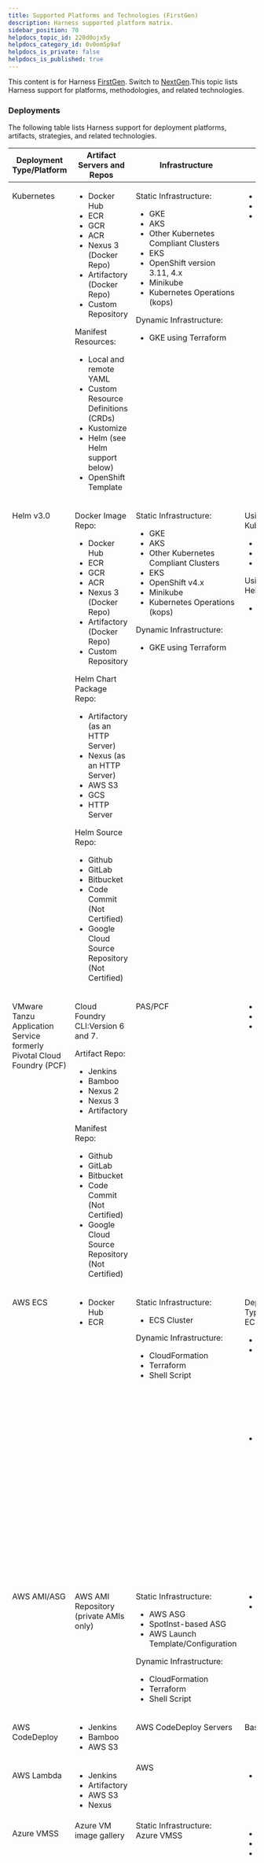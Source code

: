 ```yaml
---
title: Supported Platforms and Technologies (FirstGen)
description: Harness supported platform matrix.
sidebar_position: 70
helpdocs_topic_id: 220d0ojx5y
helpdocs_category_id: 0v0om5p9af
helpdocs_is_private: false
helpdocs_is_published: true
---
```


This content is for Harness [FirstGen](../../getting-started/harness-first-gen-vs-harness-next-gen.md). Switch to [NextGen](../../getting-started/supported-platforms-and-technologies.md).This topic lists Harness support for platforms, methodologies, and related technologies.

### Deployments

The following table lists Harness support for deployment platforms, artifacts, strategies, and related technologies.

<table>
  <thead>
    <tr>
      <th> Deployment Type/Platform</th>
      <th> Artifact Servers and Repos</th>
      <th> Infrastructure</th>
      <th> Strategies</th>
      <th> Verification</th>
      <th> Post-Prod Rollback</th>
    </tr>
  </thead>
  <tbody>
    <tr>
      <td valign="top">
        <p> Kubernetes</p>
      </td>
      <td valign="top">
        <ul>
          <li>Docker Hub</li>
          <li>ECR</li>
          <li>GCR</li>
          <li>ACR</li>
          <li>Nexus 3 (Docker Repo)</li>
          <li>Artifactory (Docker Repo)</li>
          <li>Custom Repository</li>
        </ul>
        <p> Manifest Resources:</p>
        <ul>
          <li>Local and remote YAML</li>
          <li>Custom Resource Definitions (CRDs)</li>
          <li>Kustomize</li>
          <li>Helm (see Helm support below)</li>
          <li>OpenShift Template</li>
        </ul>
      </td>
      <td valign="top">
        <p> Static Infrastructure:</p>
        <ul>
          <li>GKE</li>
          <li>AKS</li>
          <li>Other Kubernetes Compliant Clusters</li>
          <li>EKS</li>
          <li>OpenShift version 3.11, 4.x</li>
          <li>Minikube</li>
          <li>Kubernetes Operations (kops)</li>
        </ul>
        <p> Dynamic Infrastructure:</p>
        <ul>
          <li>GKE using Terraform</li>
        </ul>
      </td>
      <td valign="top">
        <ul>
          <li>Rolling</li>
          <li>Canary</li>
          <li>Blue/Green</li>
        </ul>
      </td>
      <td valign="top">
        <p> Rolling:</p>
        <ul>
          <li>Previous Analysis - Synthetic Load</li>
        </ul>
        <p> Canary:</p>
        <ul>
          <li>Canary Analysis - Realtime Load</li>
        </ul>
        <p> Blue/Green:</p>
        <ul>
          <li>Previous Analysis - Synthetic Load</li>
        </ul>
      </td>
      <td valign="top">
        <p>Yes</p>
      </td>
    </tr>
    <tr>
      <td valign="top">
        <p>Helm v3.0</p>
      </td>
      <td valign="top">
        <p> Docker Image Repo:</p>
        <ul>
          <li>Docker Hub</li>
          <li>ECR</li>
          <li>GCR</li>
          <li>ACR</li>
          <li>Nexus 3 (Docker Repo)</li>
          <li>Artifactory (Docker Repo)</li>
          <li>Custom Repository</li>
        </ul>
        <p> Helm Chart Package Repo:</p>
        <ul>
          <li> Artifactory (as an HTTP Server)</li>
          <li> Nexus (as an HTTP Server)</li>
          <li>AWS S3</li>
          <li>GCS</li>
          <li>HTTP Server</li>
        </ul>
        <p> Helm Source Repo:</p>
        <ul>
          <li>Github</li>
          <li>GitLab</li>
          <li>Bitbucket</li>
          <li> Code Commit (Not Certified)</li>
          <li> Google Cloud Source Repository (Not Certified)</li>
        </ul>
      </td>
      <td valign="top">
        <p> Static Infrastructure:</p>
        <ul>
          <li>GKE</li>
          <li>AKS</li>
          <li>Other Kubernetes Compliant Clusters</li>
          <li>EKS</li>
          <li>OpenShift v4.x</li>
          <li>Minikube</li>
          <li>Kubernetes Operations (kops)</li>
        </ul>
        <p> Dynamic Infrastructure:</p>
        <ul>
          <li>GKE using Terraform</li>
        </ul>
      </td>
      <td valign="top">
        <p> Using Harness Kubernetes:</p>
        <ul>
          <li>Rolling</li>
          <li>Canary</li>
          <li>Blue/Green</li>
        </ul>
        <p> Using native Helm Command:</p>
        <ul>
          <li>Basic along with steady state check</li>
        </ul>
      </td>
      <td valign="top">
        <p> Previous Analysis - Synthetic Load</p>
      </td>
      <td valign="top">
        <p> Not Supported</p>
      </td>
    </tr>
    <tr>
      <td valign="top">
        <p> VMware Tanzu Application Service<br/>formerly Pivotal Cloud Foundry (PCF)</p>
      </td>
      <td valign="top">
        <p>Cloud Foundry CLI:Version 6 and 7.</p>
        <p> Artifact Repo:</p>
        <ul>
          <li>Jenkins</li>
          <li>Bamboo</li>
          <li>Nexus 2</li>
          <li>Nexus 3</li>
          <li>Artifactory</li>
        </ul>
        <p> Manifest Repo:</p>
        <ul>
          <li>Github</li>
          <li>GitLab</li>
          <li>Bitbucket</li>
          <li> Code Commit (Not Certified)</li>
          <li> Google Cloud Source Repository (Not Certified)</li>
        </ul>
      </td>
      <td valign="top">
        <p> PAS/PCF</p>
      </td>
      <td valign="top">
        <ul>
          <li>Canary</li>
          <li>Blue/Green</li>
          <li>Rolling (created as a Basic deployment type Workflow)</li>
        </ul>
      </td>
      <td valign="top">
        <p> Rolling:</p>
        <ul>
          <li>Previous Analysis - Synthetic Load</li>
        </ul>
        <p> Canary:</p>
        <ul>
          <li>Canary Analysis - Realtime Load</li>
        </ul>
        <p> Blue/Green:</p>
        <ul>
          <li>Previous Analysis - Synthetic Load</li>
        </ul>
      </td>
      <td valign="top">
        <p> Yes</p>
      </td>
    </tr>
    <tr>
      <td valign="top">
        <p> AWS ECS</p>
      </td>
      <td valign="top">
        <ul>
          <li>Docker Hub</li>
          <li>ECR</li>
        </ul>
      </td>
      <td valign="top">
        <p> Static Infrastructure:</p>
        <ul>
          <li>ECS Cluster</li>
        </ul>
        <p> Dynamic Infrastructure:</p>
        <ul>
          <li>CloudFormation</li>
          <li>Terraform</li>
          <li>Shell Script</li>
        </ul>
      </td>
      <td valign="top">
        <p> Deployment Types Fargate, EC2:</p>
        <ul>
          <li>Canary</li>
          <li>Blue/Green:<ul>
              <li>Using ALB/NLB and Target Group</li>
              <li>Using Route 53 DNS</li>
            </ul>
          </li>
          <li>Rolling:<ul>
              <li> >Caveat: It&#39;s created as a Basic Workflow</li>
            </ul>
          </li>
        </ul>
      </td>
      <td valign="top">
        <p> Deployment Type - EC2:</p>
        <ul>
          <li> Canary: Canary Analysis - Realtime Load</li>
          <li> Blue/Green: Previous Analysis - Synthetic Load</li>
          <li> Rolling: Previous Analysis - Synthetic Load</li>
        </ul>
        <p> Deployment Type - Fargate:</p>
        <p>Same strategy support as EC2.</p>
        <p>For Fargate: The `complete-docker-id` must be present in the monitoring provider.</p>
        <p>Use hostname expression `completeDockerId`.</p>
      </td>
      <td valign="top">
        <p> Not Supported</p>
      </td>
    </tr>
    <tr>
      <td valign="top">
        <p> AWS AMI/ASG</p>
      </td>
      <td valign="top">
        <p> AWS AMI Repository<br/>(private AMIs only)</p>
      </td>
      <td valign="top">
        <p> Static Infrastructure:</p>
        <ul>
          <li>AWS ASG</li>
          <li>SpotInst-based ASG</li>
          <li>AWS Launch Template/Configuration</li>
        </ul>
        <p> Dynamic Infrastructure:</p>
        <ul>
          <li>CloudFormation</li>
          <li>Terraform</li>
          <li>Shell Script</li>
        </ul>
      </td>
      <td valign="top">
        <ul>
          <li>Canary</li>
          <li>Blue/Green</li>
        </ul>
      </td>
      <td valign="top">
        <p> Canary:</p>
        <ul>
          <li>Canary Analysis - Realtime Load</li>
        </ul>
        <p> Blue/Green:</p>
        <ul>
          <li>Previous Analysis - Synthetic Load</li>
        </ul>
      </td>
      <td valign="top">
        <p>Yes</p>
      </td>
    </tr>
    <tr>
      <td valign="top">
        <p> AWS CodeDeploy</p>
      </td>
      <td valign="top">
        <ul>
          <li>Jenkins</li>
          <li>Bamboo</li>
          <li>AWS S3</li>
        </ul>
      </td>
      <td valign="top">
        <p> AWS CodeDeploy Servers</p>
      </td>
      <td valign="top">
        <p> Basic</p>
      </td>
      <td valign="top">
        <p> Previous Analysis - Synthetic Load</p>
      </td>
      <td valign="top">
        <p> Not Supported</p>
      </td>
    </tr>
    <tr>
      <td valign="top">
        <p> AWS Lambda</p>
      </td>
      <td valign="top">
        <ul>
          <li>Jenkins</li>
          <li>Artifactory</li>
          <li>AWS S3</li>
          <li>Nexus</li>
        </ul>
      </td>
      <td valign="top"> AWS</td>
      <td valign="top">
        <ul>
          <li>Basic</li>
        </ul>
      </td>
      <td valign="top">
        <p> Previous Analysis - Synthetic Load</p>
      </td>
      <td valign="top">
        <p> Not Supported</p>
      </td>
    </tr>
    <tr>
      <td valign="top">
        <p> Azure VMSS</p>
      </td>
      <td valign="top">Azure VM image gallery</td>
      <td valign="top">Static Infrastructure:<br/>Azure VMSS</td>
      <td valign="top">
        <ul>
          <li>Basic</li>
          <li>Canary</li>
          <li>Blue/Green</li>
        </ul>
      </td>
      <td valign="top">
        <p> Basic:</p>
        <ul>
          <li>Previous Analysis - Synthetic Load</li>
        </ul>
        <p> Canary:</p>
        <ul>
          <li>Canary Analysis - Realtime Load</li>
        </ul>
        <p> Blue/Green:</p>
        <ul>
          <li>Previous Analysis - Synthetic Load</li>
        </ul>
      </td>
      <td valign="top">
        <p> Not Supported</p>
      </td>
    </tr>
    <tr>
      <td valign="top">
        <p> Azure Web App</p>
      </td>
      <td valign="top">
        <ul>
          <li>Docker Registry</li>
          <li>Artifactory</li>
          <li>Azure Container Registry</li>
        </ul>
      </td>
      <td valign="top">
        <p> Static Infrastructure:<br/>Azure App Services</p>
        <p> Dynamic Infrastructure:<br/>Terraform, ARM templates</p>
      </td>
      <td valign="top">
        <ul>
          <li>Canary</li>
          <li>Blue/Green</li>
          <li>Basic</li>
        </ul>
      </td>
      <td valign="top">
        <p> Basic:</p>
        <ul>
          <li>Previous Analysis - Synthetic Load</li>
        </ul>
        <p> Canary:</p>
        <ul>
          <li>Canary Analysis - Realtime Load</li>
        </ul>
        <p> Blue/Green:</p>
        <ul>
          <li>Previous Analysis - Synthetic Load</li>
        </ul>
      </td>
      <td valign="top">
        <p> Not Supported</p>
      </td>
    </tr>
    <tr>
      <td valign="top">
        <p> SSH</p>
      </td>
      <td valign="top">
        <p> Copy Artifact:</p>
        <ul>
          <li>Jenkins</li>
          <li>Bamboo</li>
          <li>JFrog Artifactory</li>
          <li>Nexus 2 and Nexus 3</li>
          <li>Google Cloud Strorage</li>
          <li>AWS S3</li>
          <li>Azure Artifacts</li>
        </ul>
      </td>
      <td valign="top">
        <p> Static Infrastructure:</p>
        <ul>
          <li>AWS</li>
          <li>Physical Data Center (<a href="#note_on_virtual_servers">agnostic support for VMs on any platform)</a></li>
          <li>Azure</li>
          <li>GCP (Supported under Physical Data Center)</li>
        </ul>
        <p> Dynamic:</p>
        <ul>
          <li>CloudFormation: SSH on AWS only</li>
          <li>Physical Data Center: Shell Script Provisioner</li>
          <li>Terraform: SSH on AWS only</li>
        </ul>
      </td>
      <td valign="top">
        <ul>
          <li>Basic</li>
          <li>Canary</li>
          <li>Rolling</li>
        </ul>
      </td>
      <td valign="top">
        <p> Basic:</p>
        <ul>
          <li>Previous Analysis - Synthetic Load</li>
        </ul>
        <p> Canary:</p>
        <ul>
          <li>Canary Analysis - Realtime Load</li>
        </ul>
        <p> Rolling:</p>
        <ul>
          <li>Previous Analysis - Synthetic Load</li>
        </ul>
      </td>
      <td valign="top">
        <p> Not Supported</p>
      </td>
    </tr>
    <tr>
      <td valign="top">
        <p> WinRM<br/> IIS (.NET)</p>
      </td>
      <td valign="top">
        <p> Download Artifact:</p>
        <ul>
          <li>Jenkins</li>
          <li>Bamboo</li>
          <li>JFrog Artifactory</li>
          <li>Nexus 2 and Nexus 3</li>
          <li>Google Cloud Strorage</li>
          <li>AWS S3</li>
          <li>Azure Artifacts</li>
          <li>SMB</li>
          <li>SFTP</li>
        </ul>
      </td>
      <td valign="top">
        <p> Static Infrastructure:</p>
        <ul>
          <li>AWS</li>
          <li>Physical Data Center</li>
          <li>Azure Cloud</li>
        </ul>
      </td>
      <td valign="top">
        <ul>
          <li>Basic</li>
          <li>Canary</li>
          <li>Rolling</li>
        </ul>
      </td>
      <td valign="top">
        <p> Previous Analysis - Synthetic Load</p>
      </td>
      <td valign="top">
        <p> Yes</p>
      </td>
    </tr>
  </tbody>
</table>


#### Deployment Notes

The following notes clarify support of some platform features.

##### Kubernetes: What Can I Deploy?

In Harness, a **managed** workload is a Deployment, StatefulSet, or DaemonSet object deployed and managed to steady state.

Harness Canary and Blue/Green Workflow default steps support a single **Deployment** or **StatefulSet** workload as a managed entity.

Rolling Workflow default steps support Deployment, StatefulSet, or DaemonSet as **managed** workloads, but not Jobs.

You can deploy any Kubernetes workload in any Workflow type by using a Harness  [annotation](../firstgen-platform/techref-category/cd-ref/platforms-ref/versioning-and-annotations.md#annotations) to make it unmanaged (`harness.io/direct-apply`).

The  [Apply Step](../continuous-delivery/kubernetes-deployments/deploy-manifests-separately-using-apply-step.md) can deploy any workloads or objects in any Workflow type as a managed workload.

**OpenShift:** Harness supports OpenShift [DeploymentConfig](https://docs.openshift.com/container-platform/4.1/applications/deployments/what-deployments-are.html) in OpenShift clusters as a managed workload across Canary, Blue Green, and Rolling deployment strategies. Please use `apiVersion: apps.openshift.io/v1` and not `apiVersion: v1`.

##### Kubernetes Version Support

The following versions are tested and supported for Kubernetes Canary, Rolling, and Blue/Green deployments:

* 1.13.0
* 1.14.0
* 1.15.0
* 1.16.0
* 1.17.0
* 1.18.0
* 1.19.4
* 1.20.0
* 1.21.0
* 1.22.0
* 1.23.0
* 1.24.3

Currently, Kubernetes command-line tool kubectl binary version 1.19.2 is supported behind the Feature Flag `NEW_KUBECTL_VERSION`. Contact [Harness Support](mailto:support@harness.io) to enable the feature.##### Helm

Harness certifies its Helm support using [Helm 3.1.2](https://github.com/helm/helm/releases/tag/v3.1.2).

Helm chart dependencies are not supported in Git source repositories (Harness [Source Repo Providers](../firstgen-platform/account/manage-connectors/add-source-repo-providers.md)). Helm chart dependencies are supported in [Helm Chart Repositories.](../firstgen-platform/account/manage-connectors/add-helm-repository-servers.md)

##### Artifact Servers, Repos, and Artifacts

Harness uses **Metadata only** when downloading artifact sources. See [Service Types and Artifact Sources.](../continuous-delivery/model-cd-pipeline/setup-services/service-types-and-artifact-sources.md)

For pulling Docker images from Docker repos, Harness has a limit of 10000 for private Docker repos, and 250 for public (no username or password required) Docker repos.

##### Virtual Servers

Harness supports VMs on any platform using the platform-agnostic Physical Data Center deployment type. But Harness has full-fledged API integration only with AWS and Azure, at this time. This integration auto-populates VM names and provides many filtering options usings VPCs, subnets, etc. For VMs on GCP, use the Physical Data Center deployment type in your Harness Infrastructure Definition.

##### AWS SDK Version Support

Harness supports [AWS SDK 1.12.47](https://docs.aws.amazon.com/de_de/AWSJavaSDK/latest/javadoc/overview-summary.html).

##### Azure Deployments and Proxy Authentication

Harness uses the Azure SDK among other methods and Authenticated proxy is not supported for Azure SDK. Consequently, you cannot use Azure connections for artifacts, machine images, etc, that require proxy authentication. This is an Azure limitation, not a Harness limitation. This is a known Azure limitation with Java environment properties and their SDK.

##### Terraform Version Support

Harness does not include Terraform on the Harness Delegate. You must install Terraform on the Delegate when using Terraform in Harness. For more information, go to [Terraform How-tos](../continuous-delivery/terraform-category/terrform-provisioner.md).

Harness supports the following Terraform versions:

* v1.1.9
* v1.0.0
* v0.15.5
* v0.15.0
* v0.14.0

### Verification

Harness supports the following metrics and logging platforms.

#### Metrics Providers

The following table lists Harness support for metrics platforms (APMs).



|  Metrics Provider Name |  Metric Pack |  Deployment Verification |  24/7 Service Guard |
| --- | --- | --- | --- |
| [AppDynamics](/docs/category/appdynamics-verification) |  Business Transactions |  Yes |  Yes |
|  AppDynamics |  JVM and Infra Metrics | Supported via Custom Metrics | Supported via Custom Metrics |
| [New Relic](/docs/category/new-relic-verification) |  Business Transactions |  Yes |  Yes |
|  New Relic |  Insights | Supported via Custom Metrics | Supported via Custom Metrics |
| [CloudWatch](/docs/category/cloudwatch-verification) |  Infrastructure Metrics (ELB, ECS) |  Yes |  Yes |
|  CloudWatch |  Lambda Metrics |  Yes |  Yes |
| [Dynatrace](/docs/category/dynatrace-verification) |  Business Transactions (service level) |  Yes |  Yes |
| [Datadog](/docs/category/datadog-verification) |  Docker Infra Metrics |  Yes |  Yes |
|  Datadog |  ECS Infra Metrics |  Yes |  Yes |
|  Datadog |  APM Traces |  N/A - API not supported by Datadog |  Yes |
|  Datadog |  Custom Metrics |  Yes |  Yes |
| [Stackdriver](/docs/category/stackdriver-verification) |  Infrastructure Metrics |  Yes |  Yes |
|  Stackdriver |  Custom metrics from explorer | No |  Yes |
| [Prometheus](/docs/category/prometheus-verification) |  |  Yes |  Yes |
| [Instana](/docs/category/instana-verification) | Docker Infra MetricsBusiness Transactions |  Yes |  Yes |
| [APM Custom Metrics](/docs/category/custom-metrics-and-logs-verification) |  |  Yes |  Yes |

#### Logging Platforms

Most logging platforms are also supported. See [Verification](https://developer.harness.io/docs/category/continuous-verification).



|  |  |  |
| --- | --- | --- |
| Log Provider Name | Deployment Verification | 24/7 Service Guard |
| Datadog - Logs | Yes | Yes |
| ELK (Elastic) | Yes | Yes |
| Splunk | Yes | Yes |
| Stackdriver - Logs | Yes | Yes |
| Sumo Logic | Yes | Yes |

###  Collaboration

The following table lists Harness support for collaboration tools.



|  Provider Name |  Notification |  Approval/Change Management |
| --- | --- | --- |
| [Microsoft Teams](../firstgen-platform/account/manage-notegroups/send-notifications-to-microsoft-teams.md) |  Yes |  N/A |
| [Email (SMTP)](../firstgen-platform/account/manage-connectors/collaboration-providers.md) |  Yes |  N/A |
| [Slack](../firstgen-platform/account/manage-notegroups/notification-groups.md) |  Yes |  N/A |
| [Jira](../firstgen-platform/account/manage-connectors/collaboration-providers.md) - Supported Custom Field Types: Option, Array, Any, Number, Date, and String - Non-supported Field Types: User, Attachment |  Yes |  Yes |
| [ServiceNow](../firstgen-platform/account/manage-connectors/collaboration-providers.md) |  Yes |  Yes |
| [PagerDuty](../firstgen-platform/account/manage-notegroups/notification-groups.md) |  Yes |  |

### Access Control

The following table lists Harness support for SSO protocols and tools.



|  SSO Type |  SSO Providers |  Authentication Supported |  Authorization (Group Linking) Supported |  SCIM Provisioning |
| --- | --- | --- | --- | --- |
| [SAML](../firstgen-platform/security/access-management-howtos/single-sign-on-sso-with-saml.md) |  Okta |  Yes |  Yes |  Yes |
|  |  Azure Active Directory |  Yes |  Yes |  Yes |
|  |  Google |  Yes |  No | No |
|  |  Others |  Yes |  Yes | No |
|  |  OneLogin |  Yes |  Yes |  Yes |
|  |  ADFS SAML |  Yes |  No | No |
|  |  PingFederate |  Yes |  No | No |
| [OAuth 2.0](../firstgen-platform/security/access-management-howtos/single-sign-on-sso-with-oauth-2-0.md) |  Github |  Yes |  No |  N/A |
|  |  GitLab |  Yes |  No |  N/A |
|  |  Bitbucket |  Yes |  No |  N/A |
|  |  Google |  Yes |  No |  N/A |
|  |  Azure |  Yes |  No |  N/A |
|  |  LinkedIn |  Yes |  No |  N/A |
| [LDAP](../firstgen-platform/security/access-management-howtos/sso-ldap.md) (Delegate connectivity needed) |  Active Directory |  Yes |  Yes |  N/A |
|  |  Open LDAP |  Yes |  Yes |  N/A |
|  |  Oracle LDAP |  Yes |  Yes |  N/A |

### Secret Management

The following table lists Harness support for cloud platform secrets management services.



|  Provider Name |  Key Encryption Support |  Encrypted Data Storaged with Harness |  Support for Referencing Existing Secrets |
| --- | --- | --- | --- |
| [AWS KMS](../firstgen-platform/security/secrets-management/secret-management.md#harness-secret-store-aws-kms) |  Yes |  Yes |  No |
| [AWS Secret Manager](../firstgen-platform/security/secrets-management/secret-management.md#aws-secrets-manager) |  Yes |  No |  Yes |
| [Hashicorp Vault](../firstgen-platform/security/secrets-management/secret-management.md#hashi-corp-vault) |  Yes |  No |  Yes |
| [Azure Key Vault](../firstgen-platform/security/secrets-management/secret-management.md#azure-key-vault) |  Yes |  No |  Yes |
| [CyberArk](../firstgen-platform/security/secrets-management/secret-management.md#cyber-ark) |  No |  No |  Yes |
| [Google KMS](../firstgen-platform/security/secrets-management/secret-management.md#google-cloud-kms) |  Yes |  Yes |  No |

### Harness Self-Managed Enterprise Edition

The following table lists the major support features for [Harness Self-Managed Enterprise Edition](harness-on-premise-versions.md) offerings.



|  Solution |  Supported Platform |  Connected\* |  HA Supported\*\* |  Monitoring |  Disaster Recovery |  Auto Restart |  Features Under Controlled Release |
| --- | --- | --- | --- | --- | --- | --- | --- |
| [Kubernetes Cluster](harness-on-premise-versions.md) |  Kubernetes - GKE - AKS - EKS |  Yes |  Yes | Prometheus, Grafana | Supported | Supported |  |
| [Virtual Machine (VM)](harness-on-premise-versions.md) |  Linux VM (3 VM minimum) |  Yes |  Yes | Prometheus, Grafana | Supported | Supported |  |

### SDKs installed with the Delegate

Harness Delegate includes binaries for the SDKs that are required for deployments with Harness-supported integrations. These include binaries for Helm, ChartMuseum, `kubectl`, Kustomize, and so on.

##### Kubernetes Deployments

For Kubernetes deployments, the following SDKs/tools are included and certified.



|  |  |  |
| --- | --- | --- |
| **Manifest Type** | **Required Tool/SDK** | **Certified Version** |
| Kubernetes | kubectl | v1.24.3 |
|  | go-template | v0.4 |
| Helm | kubectl | v1.24.3 |
|  | helm | v3.9.2 |
| Helm (chart is stored in GCS or S3) | kubectl | v1.24.3 |
|  | helm | v3.9.2 |
|  | chartmuseum | v0.8.2 and v0.12.0 |
| Kustomize | kubectl | v1.24.3 |
|  | kustomize | v4.5.4 |
| OpenShift | kubectl | v1.24.3 |
|  | oc | v4 |

##### Native Helm deployments

For Native Helm deployments, the following SDKs/tools are included and certified.



|  |  |  |
| --- | --- | --- |
| **Manifest Type** | **Required Tool/SDK** | **Certified Version** |
| Helm Chart | helm | v3.9.2 |
|  | kubectlRequired if Kubernetes version is 1.16+. | v1.24.3 |

##### Install a Delegate with custom SDK and 3rd-party tool binaries

To support customization, Harness provides a Harness Delegate image that does not include any third-party SDK binaries. We call this image the No Tools Image.

Using the No Tools Image and Delegate YAML, you can install the specific SDK versions you want. You install software on the Delegate using the `INIT_SCRIPT` environment variable in the Delegate YAML.

For steps on using the No Tools Delegate image and installing specific SDK versions, see [Install a Delegate with 3rd Party Tool Custom Binaries](../../platform/2_Delegates/advanced-installation/install-a-delegate-with-3-rd-party-tool-custom-binaries.md).

### Browsers

The following browsers are supported:

* **Chrome**: Latest version
* **Firefox**: Latest version
* **Safari**: Latest version

Mobile browsers are not supported.

#### Supported Screen Resolution

Minimum supported screen resolution is 1440x900.

